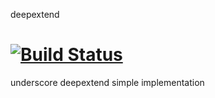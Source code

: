 deepextend

[![Build Status](https://travis-ci.org/webspinner/deepextend.png)](https://travis-ci.org/webspinner/deepextend)
==========

underscore deepextend simple implementation
